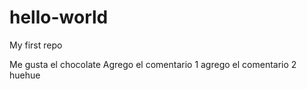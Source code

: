 # hello-world
My first repo

Me gusta el chocolate
Agrego el comentario 1
agrego el comentario 2 huehue